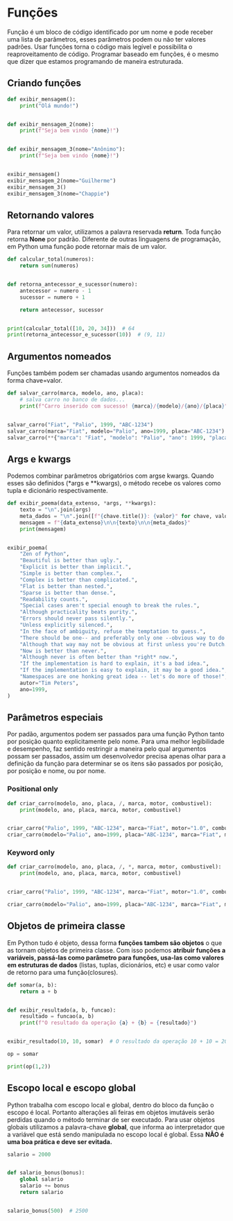 # Funções

Função é um bloco de código identificado por um nome e pode receber uma lista de parâmetros, esses parâmetros podem ou não ter valores padrões. Usar funções torna o código mais legível e possibilita o reaproveitamento de código. Programar baseado em funções, é o mesmo que dizer que estamos programando de maneira estruturada.

## Criando funções

```python
def exibir_mensagem():
    print("Olá mundo!")


def exibir_mensagem_2(nome):
    print(f"Seja bem vindo {nome}!")


def exibir_mensagem_3(nome="Anônimo"):
    print(f"Seja bem vindo {nome}!")


exibir_mensagem()
exibir_mensagem_2(nome="Guilherme")
exibir_mensagem_3()
exibir_mensagem_3(nome="Chappie")
```

## Retornando valores

Para retornar um valor, utilizamos a palavra reservada **return**. Toda função retorna **None** por padrão. Diferente de outras linguagens de programação, em Python uma função pode retornar mais de um valor. 

```python
def calcular_total(numeros):
    return sum(numeros)


def retorna_antecessor_e_sucessor(numero):
    antecessor = numero - 1
    sucessor = numero + 1

    return antecessor, sucessor


print(calcular_total([10, 20, 34]))  # 64
print(retorna_antecessor_e_sucessor(10))  # (9, 11)
```

## Argumentos nomeados

Funções também podem ser chamadas usando argumentos nomeados da forma chave=valor.

```python
def salvar_carro(marca, modelo, ano, placa):
    # salva carro no banco de dados...
    print(f"Carro inserido com sucesso! {marca}/{modelo}/{ano}/{placa}")


salvar_carro("Fiat", "Palio", 1999, "ABC-1234")
salvar_carro(marca="Fiat", modelo="Palio", ano=1999, placa="ABC-1234")
salvar_carro(**{"marca": "Fiat", "modelo": "Palio", "ano": 1999, "placa": "ABC-1234"})
```

## Args e kwargs

Podemos combinar parâmetros obrigatórios com argse kwargs. Quando esses são definidos (*args e **kwargs), o método recebe os valores como tupla e dicionário respectivamente.

```python
def exibir_poema(data_extenso, *args, **kwargs):
    texto = "\n".join(args)
    meta_dados = "\n".join([f"{chave.title()}: {valor}" for chave, valor in kwargs.items()])
    mensagem = f"{data_extenso}\n\n{texto}\n\n{meta_dados}"
    print(mensagem)


exibir_poema(
    "Zen of Python",
    "Beautiful is better than ugly.",
    "Explicit is better than implicit.",
    "Simple is better than complex.",
    "Complex is better than complicated.",
    "Flat is better than nested.",
    "Sparse is better than dense.",
    "Readability counts.",
    "Special cases aren't special enough to break the rules.",
    "Although practicality beats purity.",
    "Errors should never pass silently.",
    "Unless explicitly silenced.",
    "In the face of ambiguity, refuse the temptation to guess.",
    "There should be one-- and preferably only one --obvious way to do it.",
    "Although that way may not be obvious at first unless you're Dutch.",
    "Now is better than never.",
    "Although never is often better than *right* now.",
    "If the implementation is hard to explain, it's a bad idea.",
    "If the implementation is easy to explain, it may be a good idea.",
    "Namespaces are one honking great idea -- let's do more of those!",
    autor="Tim Peters",
    ano=1999,
)
```

## Parâmetros especiais

Por padão, argumentos podem ser passados para uma função Python tanto por posição quanto explicitamente pelo nome. Para uma melhor legibilidade e desempenho, faz sentido restringir a maneira pelo qual argumentos possam ser passados, assim um desenvolvedor precisa apenas olhar para a definição da função para determinar se os itens são passados por posição, por posição e nome, ou por nome.

### Positional only

```python
def criar_carro(modelo, ano, placa, /, marca, motor, combustivel):
    print(modelo, ano, placa, marca, motor, combustivel)


criar_carro("Palio", 1999, "ABC-1234", marca="Fiat", motor="1.0", combustivel="Gasolina")
criar_carro(modelo="Palio", ano=1999, placa="ABC-1234", marca="Fiat", motor="1.0", combustivel="Gasolina")  # inválido
```

### Keyword only

```python
def criar_carro(modelo, ano, placa, /, *, marca, motor, combustivel):
    print(modelo, ano, placa, marca, motor, combustivel)


criar_carro("Palio", 1999, "ABC-1234", marca="Fiat", motor="1.0", combustivel="Gasolina") # válido

criar_carro(modelo="Palio", ano=1999, placa="ABC-1234", marca="Fiat", motor="1.0", combustivel="Gasolina")  # inválido
```

## Objetos de primeira classe

Em Python tudo é objeto, dessa forma **funções tambem são objetos** o que as tornam objetos de primeira classe. Com isso podemos **atribuir funções a variáveis, passá-las como parâmetro para funções, usa-las como valores em estruturas de dados** (listas, tuplas, dicionários, etc) e usar como valor de retorno para uma função(closures).

```python
def somar(a, b):
    return a + b


def exibir_resultado(a, b, funcao):
    resultado = funcao(a, b)
    print(f"O resultado da operação {a} + {b} = {resultado}")


exibir_resultado(10, 10, somar)  # O resultado da operação 10 + 10 = 20

op = somar

print(op(1,2))
```

## Escopo local e escopo global

Python trabalha com escopo local e global, dentro do bloco da função o escopo é local. Portanto alterações ali feiras em objetos imutáveis serão perdidas quando o método terminar de ser executado. Para usar objetos globais utilizamos a palavra-chave **global**, que informa ao interpretador que a variável que está sendo manipulada no escopo local é global. Essa **NÃO é uma boa prática e deve ser evitada.**

```python
salario = 2000


def salario_bonus(bonus):
    global salario
    salario += bonus
    return salario


salario_bonus(500)  # 2500
```